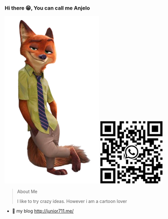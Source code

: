 ### Hi there 😁, You can call me Anjelo 
  
<p float="left">
  <img src="https://github.com/AnjeloPeiris711/AnjeloPeiris711/blob/main/Nick.png" width="300" />
  <img src="https://github.com/AnjeloPeiris711/AnjeloPeiris711/blob/main/Qr.jpg" width="200" />
</p>

> About Me
> <p>I like to try crazy ideas. However i am a cartoon lover

  - 🔭 my blog <a>http://junior711.me/</a>



